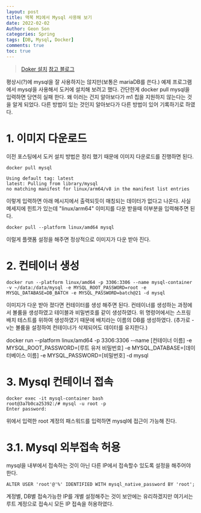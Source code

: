 ```yaml
---
layout: post
title: 맥북 M1에서 Mysql 사용해 보기
date: 2022-02-02
Author: Geon Son
categories: Spring
tags: [DB, Mysql, Docker]
comments: true
toc: true
---
```


> [Doker 설치](https://geondev.github.io/mongo-db-basic-1/)
> [참고 블로그](https://junghyungil.tistory.com/201/)

평상시(?)에 mysql을 잘 사용하지는 않지만(보통은 mariaDB를 쓴다.) 예제 프로그램에서 mysql을 사용해서 도커에 설치해 보려고 했다.
간단한게 docker pull mysql을 입력하면 당연히 실패 한다. 왜 이러는 건지 알아보다가 m1 칩을 지원하지 않는다는 것을 알게 되었다.
다른 방법이 있는 것인지 알아보다가 다른 방법이 있어 기록하기로 하였다.

# 1. 이미지 다운로드

이전 포스팅에서 도커 설치 방법은 정리 했기 때문에 이미지 다운로드를 진행하면 된다.

```
docker pull mysql

Using default tag: latest
latest: Pulling from library/mysql
no matching manifest for linux/arm64/v8 in the manifest list entries
```
이렇게 입력하면 아래 메시지에서 출력되듯이 매칭되는 데이터가 없다고 나온다.
사실 메세지에 힌트가 있는데 "linux/arm64" 이미지를 다운 받을때 이부분을 입력해주면 된다.


```
docker pull --platform linux/amd64 mysql
```
이럴게 플랫폼 설정을 해주면 정상적으로 이미지가 다운 받아 진다.



# 2.  컨테이너 생성

```
docker run --platform linux/amd64 -p 3306:3306 --name mysql-container -v ~/data:/data/mysql -e MYSQL_ROOT_PASSWORD=root -e MYSQL_DATABASE=DB_BATCH -e MYSQL_PASSWORD=batch@21 -d mysql
```
이미지가 다운 받아 졌다면 컨테이터를 생성 해주면 된다. 컨테이너를 생성하는 과정에서 볼륨을 생성하였고 테이블과 비밀번호를 같이 생성하였다.
위 명령어에서는 스프링 배치 테스트를 위하여 생성하였기 때문에 배치라는 이름의 DB를 생성하였다.
(추가로 -v는 볼륨을 설정하여 컨테이너가 삭제되어도 데이터를 유지한다.)

docker run --platform linux/amd64
-p 3306:3306
--name [컨테이너 이름]
-e MYSQL_ROOT_PASSWORD=[루트 유저 비밀번호]
-e MYSQL_DATABASE=[데이터베이스 이름]
-e MYSQL_PASSWORD=[비밀번호]
-d mysql


# 3. Mysql 컨테이너 접속
```
docker exec -it mysql-container bash
root@3a7b0ca25392:/# mysql -u root -p
Enter password:
```
위에서 입력한 root 계정의 패스워드를 입력하면 mysql에 접근이 가능해 진다.

# 3.1. Mysql 외부접속 허용
mysql을 내부에서 접속하는 것이 아닌 다른 IP에서 접속할수 있도록 설정을 해주어야 한다.

```
ALTER USER 'root'@'%' IDENTIFIED WITH mysql_native_password BY 'root';
```
계정별, DB별 접속가능한 IP를 개별 설정해주는 것이 보안에는 유리하겠지만 여기서는
루트 계정으로 접속시 모든 IP 접속을 허용하였다.
